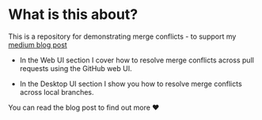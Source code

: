 # What is this about?

This is a repository for demonstrating merge conflicts - to support my [medium blog post](https://medium.com/@RedRoxProjects)

* In the Web UI section I cover how to resolve merge conflicts across pull requests using the GitHub web UI. 

* In the Desktop UI section I show you how to resolve merge conflicts across local branches. 

You can read the blog post to find out more :heart: